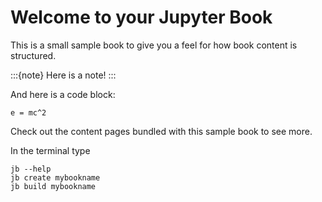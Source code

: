 # Welcome to your Jupyter Book

This is a small sample book to give you a feel for how book content is
structured.

:::{note}
Here is a note!
:::

And here is a code block:

```
e = mc^2
```

Check out the content pages bundled with this sample book to see more.


In the terminal type 

```
jb --help
jb create mybookname
jb build mybookname
```